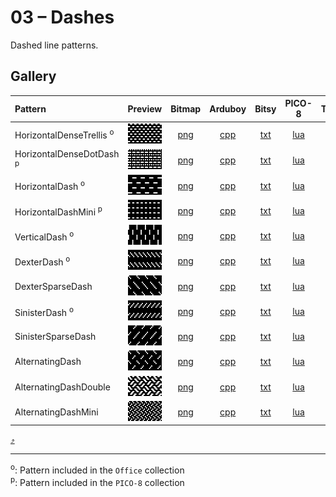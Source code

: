 # 03 – Dashes

Dashed line patterns.

## Gallery

| Pattern | Preview | Bitmap | Arduboy | Bitsy | PICO-8 | Thumby |
| :--- | :---: | :---: | :---: | :---: | :---: | :---: |
| HorizontalDenseTrellis <sup>o</sup>| <img src="../previews/HorizontalDenseTrellis.png" width="64" height="32" loading="lazy" alt="" role="none"> | [png](png/HorizontalDenseTrellis.png) | [cpp](Dashes.h#L12-L24) | [txt](Dashes.bitsy.txt#L5-L14) | [lua](dashes.p8.lua#L7-L20) | [py](Dashes.thumby.py#L5-L16) |
| HorizontalDenseDotDash <sup>p</sup>| <img src="../previews/HorizontalDenseDotDash.png" width="64" height="32" loading="lazy" alt="" role="none"> | [png](png/HorizontalDenseDotDash.png) | [cpp](Dashes.h#L26-L38) | [txt](Dashes.bitsy.txt#L16-L25) | [lua](dashes.p8.lua#L22-L35) | [py](Dashes.thumby.py#L18-L29) |
| HorizontalDash <sup>o</sup>| <img src="../previews/HorizontalDash.png" width="64" height="32" loading="lazy" alt="" role="none"> | [png](png/HorizontalDash.png) | [cpp](Dashes.h#L40-L51) | [txt](Dashes.bitsy.txt#L27-L36) | [lua](dashes.p8.lua#L37-L49) | [py](Dashes.thumby.py#L31-L42) |
| HorizontalDashMini <sup>p</sup>| <img src="../previews/HorizontalDashMini.png" width="64" height="32" loading="lazy" alt="" role="none"> | [png](png/HorizontalDashMini.png) | [cpp](Dashes.h#L53-L65) | [txt](Dashes.bitsy.txt#L38-L47) | [lua](dashes.p8.lua#L51-L64) | [py](Dashes.thumby.py#L44-L55) |
| VerticalDash <sup>o</sup>| <img src="../previews/VerticalDash.png" width="64" height="32" loading="lazy" alt="" role="none"> | [png](png/VerticalDash.png) | [cpp](Dashes.h#L67-L78) | [txt](Dashes.bitsy.txt#L49-L58) | [lua](dashes.p8.lua#L66-L78) | [py](Dashes.thumby.py#L57-L68) |
| DexterDash <sup>o</sup>| <img src="../previews/DexterDash.png" width="64" height="32" loading="lazy" alt="" role="none"> | [png](png/DexterDash.png) | [cpp](Dashes.h#L80-L91) | [txt](Dashes.bitsy.txt#L60-L69) | [lua](dashes.p8.lua#L80-L92) | [py](Dashes.thumby.py#L70-L81) |
| DexterSparseDash | <img src="../previews/DexterSparseDash.png" width="64" height="32" loading="lazy" alt="" role="none"> | [png](png/DexterSparseDash.png) | [cpp](Dashes.h#L93-L104) | [txt](Dashes.bitsy.txt#L71-L80) | [lua](dashes.p8.lua#L94-L106) | [py](Dashes.thumby.py#L83-L94) |
| SinisterDash <sup>o</sup>| <img src="../previews/SinisterDash.png" width="64" height="32" loading="lazy" alt="" role="none"> | [png](png/SinisterDash.png) | [cpp](Dashes.h#L106-L117) | [txt](Dashes.bitsy.txt#L82-L91) | [lua](dashes.p8.lua#L108-L120) | [py](Dashes.thumby.py#L96-L107) |
| SinisterSparseDash | <img src="../previews/SinisterSparseDash.png" width="64" height="32" loading="lazy" alt="" role="none"> | [png](png/SinisterSparseDash.png) | [cpp](Dashes.h#L119-L130) | [txt](Dashes.bitsy.txt#L93-L102) | [lua](dashes.p8.lua#L122-L134) | [py](Dashes.thumby.py#L109-L120) |
| AlternatingDash | <img src="../previews/AlternatingDash.png" width="64" height="32" loading="lazy" alt="" role="none"> | [png](png/AlternatingDash.png) | [cpp](Dashes.h#L132-L143) | [txt](Dashes.bitsy.txt#L104-L113) | [lua](dashes.p8.lua#L136-L148) | [py](Dashes.thumby.py#L122-L133) |
| AlternatingDashDouble | <img src="../previews/AlternatingDashDouble.png" width="64" height="32" loading="lazy" alt="" role="none"> | [png](png/AlternatingDashDouble.png) | [cpp](Dashes.h#L145-L156) | [txt](Dashes.bitsy.txt#L115-L124) | [lua](dashes.p8.lua#L150-L162) | [py](Dashes.thumby.py#L135-L146) |
| AlternatingDashMini | <img src="../previews/AlternatingDashMini.png" width="64" height="32" loading="lazy" alt="" role="none"> | [png](png/AlternatingDashMini.png) | [cpp](Dashes.h#L158-L170) | [txt](Dashes.bitsy.txt#L126-L135) | [lua](dashes.p8.lua#L164-L177) | [py](Dashes.thumby.py#L148-L159) |

[`⤴`](#gallery)

---

<sup>o</sup>: Pattern included in the `Office` collection  
<sup>p</sup>: Pattern included in the `PICO-8` collection 

<br>
